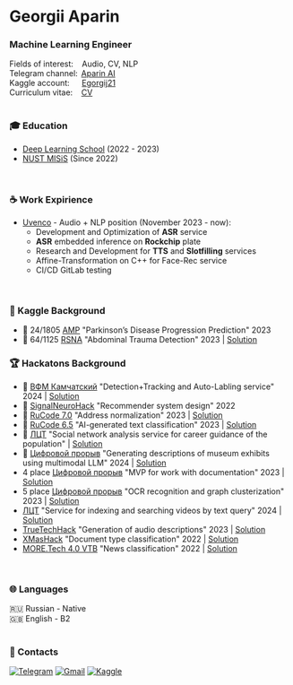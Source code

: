 ### <h1 align="left">Georgii Aparin</h1>
### Machine Learning Engineer
Fields of interest: &thinsp;&thinsp;&thinsp; Audio, CV, NLP<br />
Telegram channel: &thinsp;[Aparin AI](https://t.me/AparinAI)<br />
Kaggle account:  &thinsp;&thinsp; &thinsp;&thinsp; [Egorgij21](https://www.kaggle.com/egorgij21)<br />
Curriculum vitae: &thinsp;&thinsp;&thinsp; [CV](https://drive.google.com/file/d/1IvFlltPdKnhCjKbjNNwZqu61lnFpafgF/view?usp=sharing)<br />
</br>


### 🎓 Education
* [Deep Learning School](https://dls.samcs.ru/) (2022 - 2023)
* [NUST MISiS](https://en.misis.ru) (Since 2022)
</br>

### ☕ Work Expirience
* [Uvenco](https://uvenco.ru/) - Audio + NLP position (November 2023 - now):
  - Development and Optimization of **ASR** service
  - **ASR** embedded inference on **Rockchip** plate
  - Research and Development for **TTS** and **Slotfilling** services
  - Affine-Transformation on C++ for Face-Rec service
  - CI/CD GitLab testing
</br>

### 🦢 Kaggle Background
* 🥈 24/1805 [AMP](https://www.kaggle.com/competitions/amp-parkinsons-disease-progression-prediction) "Parkinson’s Disease Progression Prediction" 2023
* 🥉 64/1125 [RSNA](https://www.kaggle.com/competitions/rsna-2023-abdominal-trauma-detection/overview) "Abdominal Trauma Detection" 2023 | [Solution](https://github.com/Egorgij21/RSNA_2023_Abdominal_Trauma_Detection)

### 🏆 Hackatons Background
* 🥇 [ВФМ Камчатский](https://tenchat.ru/media/2074987-privet-mezhdunarodniy-khakaton-i-vsemirniy-festival-molodezhi-2024) "Detection+Tracking and Auto-Labling service" 2024 | [Solution](https://github.com/sir-timio/WYF2024)
* 🥈 [SignalNeuroHack](https://www.prostospb.team/hackaton) "Recommender system design" 2022
* 🥈 [RuCode 7.0](https://rucode.net) "Address normalization" 2023 | [Solution](https://github.com/Egorgij21/RuCode_7.0)
* 🥉 [RuCode 6.5](https://rucode.net) "AI-generated text classification" 2023 | [Solution](https://github.com/MaksKhan/RuCode_7)
* 🥉 [ЛЦТ](https://i.moscow/cabinet/lct/hackatons/79d36ac5f69f4cea98753fecd84b3b76) "Social network analysis service for career guidance of the population" | [Solution](https://github.com/EgorTarasov/lct-2023-yakutia)
* 🥉 [Цифровой прорыв](https://hacks-ai.ru/events/1077372) "Generating descriptions of museum exhibits using multimodal LLM" 2024 | [Solution](https://github.com/Sapf3ar/expo-search)
* 4 place [Цифровой прорыв](https://hacks-ai.ru/hackathons.html?eventId=969074&tabId=981430&number=1) "MVP for work with documentation" 2023 | [Solution](https://github.com/Sapf3ar/case1)
* 5 place [Цифровой прорыв](https://hacks-ai.ru/hackathons.html?eventId=969079&caseEl=993800&tab=1) "OCR recognition and graph clusterization" 2023 | [Solution](https://github.com/Sapf3ar/topblog_case)
* [ЛЦТ](https://i.moscow/lct) "Service for indexing and searching videos by text query" 2024 | [Solution](https://github.com/Sapf3ar/tiktokers/tree/main)
* [TrueTechHack](https://true-tech-hack.ru/) "Generation of audio descriptions" 2023 | [Solution](https://github.com/Sapf3ar/mts_ttech)
* [XMasHack](https://xmas-hack.ru/) "Document type classification" 2022 | [Solution](https://github.com/Egorgij21/xmasHack_contractTrack)
* [MORE.Tech 4.0 VTB](https://moretech.vtb.ru/) "News classification" 2022 | [Solution](https://github.com/Egorgij21/Relevant-news)
</br>

### 🌐 Languages
🇷🇺 Russian - Native <br>
🇬🇧 English - B2 <br>
</br>

### 🤝 Contacts
[![Telegram](https://img.shields.io/badge/Telegram-0088cc?style=for-the-badge&logo=telegram&logoColor=white)](https://t.me/Egorgij21)
[![Gmail](https://img.shields.io/badge/Gmail-D14836?style=for-the-badge&logo=gmail&logoColor=white)](mailto:joma57099@gmail.com)
[![Kaggle](https://img.shields.io/badge/Kaggle-035a7d?style=for-the-badge&logo=kaggle&logoColor=white)](https://www.kaggle.com/egorgij21)
